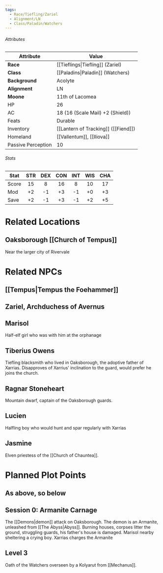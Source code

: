 ```yaml
---
tags:
  - Race/Tiefling/Zariel
  - Alignment/LN
  - Class/Paladin/Watchers
---
```

###### Attributes
| Attribute | Value |
| ---- | ---- |
| **Race** | [[Tieflings\|Tiefling]] (Zariel) |
| **Class** | [[Paladins\|Paladin]] (Watchers) |
| **Background** | Acolyte |
| **Alignment** | LN |
| **Moone** | 11th of Lacomea |
| HP | 26 |
| AC | 18 (16 (Scale Mail) +2 (Shield)) |
| Feats | Durable |
| Inventory | [[Lantern of Tracking]] ([[Fiend]]) |
| Homeland | [[Vallentum]], [[Iliova]] |
| Passive Perception | 10 |
###### Stats
| Stat  | STR | DEX | CON | INT | WIS | CHA |
| ----- |:---:|:---:|:---:|:---:|:---:|:---:|
| Score | 15  | 8  | 16  |  8  |  10  | 17  |
| Mod   | +2  | -1  | +3  | -1  | +0  | +3  |
| Save  | +2  | -1  | +3  | -1  | +2  | +5  |
# Related Locations
## Oaksborough [[Church of Tempus]]
Near the larger city of Rivervale
# Related NPCs
## [[Tempus|Tempus the Foehammer]]
## Zariel, Archduchess of Avernus
## Marisol
Half-elf girl who was with him at the orphanage
## Tiberius Owens
Tiefling blacksmith who lived in Oaksborough, the adoptive father of Xarrias. Disapproves of Xarrius' inclination to the guard, would prefer he joins the church.
## Ragnar Stoneheart
Mountain dwarf, captain of the Oaksborough guards. 
## Lucien
Halfling boy who would hunt and spar regularly with Xarrias
## Jasmine
Elven priestess of the [[Church of Chauntea]].
# Planned Plot Points
## As above, so below
## Session 0: Armanite Carnage
The [[Demons|demon]] attack on Oaksborough. The demon is an Armanite, unleashed from [[The Abyss|Abyss]]. Burning houses, corpses litter the ground, struggling guards, his father's house is damaged. Marisol nearby sheltering a crying boy.
Xarrias charges the Armanite
## Level 3
Oath of the Watchers overseen by a Kolyarut from [[Mechanus]].